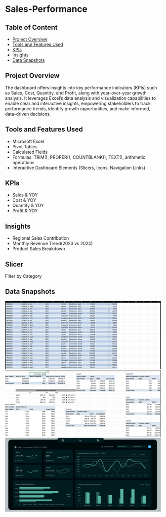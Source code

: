 # Sales-Performance

## Table of Content
- [Project Overview](#project-overview)
- [Tools and Features Used](#tools-and-Features-used)
- [KPIs](#kpis)  
- [Insights](#insights)
- [Data Snapshots](#data-snapshots)

## Project Overview
The dashboard offers insights into key performance indicators (KPIs) such as Sales, Cost, Quantity, and Profit, along with year-over-year growth analysis.
It leverages Excel’s data analysis and visualization capabilities to enable clear and interactive insights, empowering stakeholders to track performance trends, identify growth opportunities, and make informed, data-driven decisions.

## Tools and Features Used
- Microsoft Excel
- Pivot Tables
- Calculated Fields
- Formulas: TRIM(), PROPER(), COUNTBLANK(), TEXT(), arithmetic operations
- Interactive Dashboard Elements (Slicers, Icons, Navigation Links)

## KPIs
- Sales & YOY
- Cost & YOY
- Quantity & YOY
- Profit & YOY
  
## Insights
- Regional Sales Contribution
- Monthly Revenue Trend(2023 vs 2024)
- Product Sales Breakdown

  
## Slicer
Filter by Category

## Data Snapshots
![Table](https://github.com/Ola-ykay/Sales-Performance/blob/main/Sales-Perf-Table.png)
![Analysis](https://github.com/Ola-ykay/Sales-Performance/blob/main/Analysis-Sales.png)
![Dashboard](https://github.com/Ola-ykay/Sales-Performance/blob/main/sales-perf-dashboard.png)
